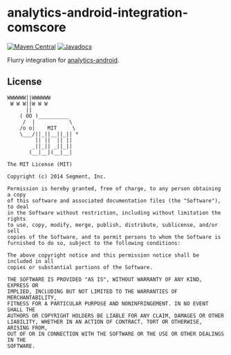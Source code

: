 analytics-android-integration-comscore
======================================

[![Maven Central](https://maven-badges.herokuapp.com/maven-central/com.segment.analytics.android.integrations/comscore/badge.svg)](https://maven-badges.herokuapp.com/maven-central/com.segment.analytics.android.integrations/comscore)
[![Javadocs](http://javadoc-badge.appspot.com/com.segment.analytics.android.integrations/comscore.svg?label=javadoc)](http://javadoc-badge.appspot.com/com.segment.analytics.android.integrations/comscore)

Flurry integration for [analytics-android](https://github.com/segmentio/analytics-android).

## License

```
WWWWWW||WWWWWW
 W W W||W W W
      ||
    ( OO )__________
     /  |           \
    /o o|    MIT     \
    \___/||_||__||_|| *
         || ||  || ||
        _||_|| _||_||
       (__|__|(__|__|

The MIT License (MIT)

Copyright (c) 2014 Segment, Inc.

Permission is hereby granted, free of charge, to any person obtaining a copy
of this software and associated documentation files (the "Software"), to deal
in the Software without restriction, including without limitation the rights
to use, copy, modify, merge, publish, distribute, sublicense, and/or sell
copies of the Software, and to permit persons to whom the Software is
furnished to do so, subject to the following conditions:

The above copyright notice and this permission notice shall be included in all
copies or substantial portions of the Software.

THE SOFTWARE IS PROVIDED "AS IS", WITHOUT WARRANTY OF ANY KIND, EXPRESS OR
IMPLIED, INCLUDING BUT NOT LIMITED TO THE WARRANTIES OF MERCHANTABILITY,
FITNESS FOR A PARTICULAR PURPOSE AND NONINFRINGEMENT. IN NO EVENT SHALL THE
AUTHORS OR COPYRIGHT HOLDERS BE LIABLE FOR ANY CLAIM, DAMAGES OR OTHER
LIABILITY, WHETHER IN AN ACTION OF CONTRACT, TORT OR OTHERWISE, ARISING FROM,
OUT OF OR IN CONNECTION WITH THE SOFTWARE OR THE USE OR OTHER DEALINGS IN THE
SOFTWARE.
```
